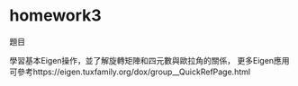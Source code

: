 # homework3

題目

學習基本Eigen操作，並了解旋轉矩陣和四元數與歐拉角的關係， 
更多Eigen應用可參考https://eigen.tuxfamily.org/dox/group__QuickRefPage.html

